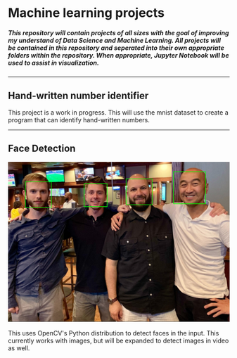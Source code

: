 # Machine learning projects
##### This repository will contain projects of all sizes with the goal of improving my understand of Data Science and Machine Learning. All projects will be contained in this repository and seperated into their own appropriate folders within the repository. When appropriate, Jupyter Notebook will be used to assist in visualization.

-------
## Hand-written number identifier
This project is a work in progress. This will use the mnist dataset to create a program that can identify hand-written numbers. 

-------
## Face Detection
![alt text](https://raw.githubusercontent.com/ChristianLMedlin/machine_learning_projects/master/face_detection/meetup_detected.png)

This uses OpenCV's Python distribution to detect faces in the input. This currently works with images, but will be expanded to detect images in video as well.
